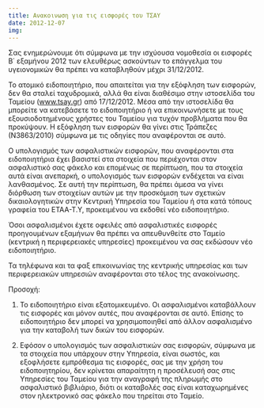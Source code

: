 ```yaml
---
title: Ανακοινωση για τις εισφορές του ΤΣΑΥ
date: 2012-12-07
img: 
---
```

Σας ενημερώνουμε ότι σύμφωνα με την ισχύουσα νομοθεσία οι εισφορές Β΄ εξαμήνου 2012 των ελευθέρως ασκούντων το επάγγελμα του υγειονομικών θα πρέπει να καταβληθούν μέχρι 31/12/2012. 

Το ατομικό ειδοποιητήριο, που απαιτείται για την εξόφληση των εισφορών, δεν θα σταλεί ταχυδρομικά, αλλά θα είναι διαθέσιμο στην ιστοσελίδα του Ταμείου (www.tsay.gr) από 17/12/2012. Μέσα από την ιστοσελίδα θα μπορείτε να κατεβάσετε το ειδοποιητήριο ή να επικοινωνήσετε με τους εξουσιοδοτημένους χρήστες του Ταμείου για τυχόν προβλήματα που θα προκύψουν. Η εξόφληση των εισφορών θα γίνει στις Τράπεζες (Ν3863/2010) σύμφωνα με τις οδηγίες που αναφέρονται σε αυτό. 

Ο υπολογισμός των ασφαλιστικών εισφορών, που αναφέρονται στα ειδοποιητήρια έχει βασιστεί στα στοιχεία που περιέχονται στον ασφαλιστικό σας φάκελο και επομένως σε περίπτωση, που τα στοιχεία αυτά είναι ανεπαρκή, ο υπολογισμός των εισφορών ενδέχεται να είναι λανθασμένος. Σε αυτή την περίπτωση, θα πρέπει άμεσα να γίνει διόρθωση των στοιχείων αυτών με την προσκόμιση των σχετικών δικαιολογητικών στην Κεντρική Υπηρεσία του Ταμείου ή στα κατά τόπους γραφεία του ΕΤΑΑ-Τ.Υ, προκειμένου να εκδοθεί νέο ειδοποιητήριο. 

Όσοι ασφαλισμένοι έχετε οφειλές από ασφαλιστικές εισφορές προηγουμένων εξαμήνων θα πρέπει να απευθυνθείτε στο Ταμείο (κεντρική η περιφερειακές υπηρεσίες) προκειμένου να σας εκδώσουν νέο ειδοποιητήριο. 

Τα τηλέφωνα και τα φαξ επικοινωνίας της κεντρικής υπηρεσίας και των περιφερειακών υπηρεσιών αναφέρονται στο τέλος της ανακοίνωσης. 

Προσοχή: 

1. Το ειδοποιητήριο είναι εξατομικευμένο. Οι ασφαλισμένοι καταβάλλουν τις εισφορές και μόνον αυτές, που αναφέρονται σε αυτό. Επίσης το ειδοποιητήριο δεν μπορεί να χρησιμοποιηθεί από άλλον ασφαλισμένο για την καταβολή των δικών του εισφορών. 

2. Εφόσον ο υπολογισμός των ασφαλιστικών σας εισφορών, σύμφωνα με τα στοιχεία που υπάρχουν στην Υπηρεσία, είναι σωστός, και εξοφλήσετε εμπρόθεσμα τις εισφορές, σας με την χρήση του ειδοποιητηρίου, δεν κρίνεται απαραίτητη η προσέλευσή σας στις Υπηρεσίες του Ταμείου για την αναγραφή της πληρωμής στο ασφαλιστικό βιβλιάριο, διότι οι καταβολές σας είναι καταχωρημένες στον ηλεκτρονικό σας φάκελο που τηρείται στο Ταμείο. 